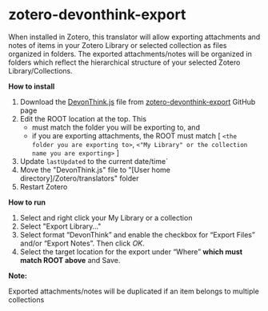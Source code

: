 # zotero-devonthink-export

When installed in Zotero, this translator will allow exporting attachments and notes of items in your Zotero Library or selected collection as files organized in folders. The exported attachments/notes will be organized in folders which reflect the hierarchical structure of your selected Zotero Library/Collections.

**How to install**

1. Download the [DevonThink.js](https://raw.githubusercontent.com/retorquere/zotero-devonthink-export/master/DevonThink.js) file from [zotero-devonthink-export](https://github.com/retorquere/zotero-devonthink-export) GitHub page
2. Edit the ROOT location at the top. This
    * must match the folder you will be exporting to, and
    * if you are exporting attachments, the ROOT must match [ `<the folder you are exporting to>`, `<"My Library" or the collection name you are exporting>` ]
3. Update `lastUpdated` to the current date/time`
3. Move the "DevonThink.js" file to "[User home directory]/Zotero/translators" folder 
4. Restart Zotero 

**How to run**

1. Select and right click your My Library or a collection 
2. Select "Export Library…"
3. Select format “DevonThink” and enable the checkbox for “Export Files” and/or “Export Notes”. Then click *OK*.
4. Select the target location for the export under “Where” **which must match ROOT above** and Save.

**Note:** 

Exported attachments/notes will be duplicated if an item belongs to multiple collections
